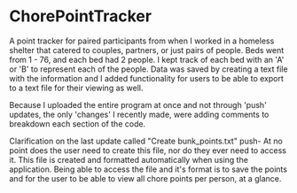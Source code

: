 # ChorePointTracker
 A point tracker for paired participants from when I worked in a homeless shelter that catered to couples, partners, or just pairs of people. Beds went from 1 - 76, and each bed had 2 people.  I kept track of each bed with an 'A' or 'B' to represent each of the people. Data was saved by creating a text file with the information and I added functionality for users to be able to export to a text file for their viewing as well.

 Because I uploaded the entire program at once and not through 'push' updates, the only 'changes' I recently made, were adding comments to breakdown each section of the code.

 Clarification on the last update called "Create bunk_points.txt" push- At no point does the user need to create this file, nor do they ever need to access it. This file is created and formatted automatically when using the application. Being able to access the file and it's format is to save the points and for the user to be able to view all chore points per person, at a glance.